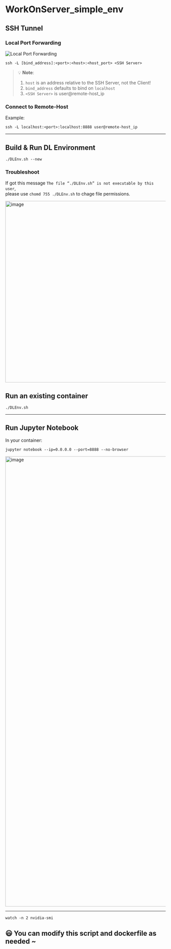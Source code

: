 # WorkOnServer_simple_env

## SSH Tunnel

### Local Port Forwarding

![Local Port Forwarding](https://user-images.githubusercontent.com/58781800/227940352-49f13160-0563-4f59-96a3-7ec4df16e721.png)

```shell=
ssh -L [bind_address]:<port>:<host>:<host_port> <SSH Server>
```
> :bulb: **Note**:<br>
>  1. `host` is an address relative to the SSH Server, not the Client!
>  2. `bind_address` defaults to bind on `localhost`
>  3. `<SSH Server>` is user@remote-host_ip

### Connect to Remote-Host
Example:
```shell=
ssh -L localhost:<port>:localhost:8888 user@remote-host_ip
```
---

## Build & Run DL Environment
```
./DLEnv.sh --new
```
### Troubleshoot
If got this message
`The file “./DLEnv.sh” is not executable by this user`, <br>
please use `chomd 755 ./DLEnv.sh` to chage file permissions.

<img width="570" alt="image" src="https://user-images.githubusercontent.com/58781800/227913323-03f5be3d-6ac0-44b4-83b3-40d0407f7763.png">

## Run an existing container
```
./DLEnv.sh
```

---

## Run Jupyter Notebook
In your container:
```
jupyter notebook --ip=0.0.0.0 --port=8888 --no-browser
```
<img width="1414" alt="image" src="https://user-images.githubusercontent.com/58781800/227942687-4b07fb44-ce30-47cf-bfdd-0dd90ec8bc3a.png">

---

```
watch -n 2 nvidia-smi
```

## 😃 You can modify this script and dockerfile as needed ~

